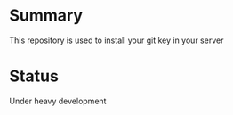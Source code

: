# Summary

This repository is used to install your git key in your server

# Status

Under heavy development
